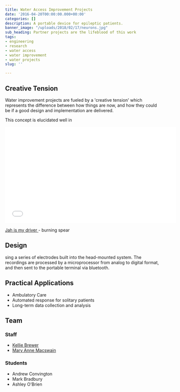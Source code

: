 ```yaml
---
title: Water Access Improvement Projects
date: '2016-04-20T00:00:00.000+00:00'
categories: []
description: A portable device for epileptic patients.
banner_image: "/uploads/2018/02/17/neurons.jpg"
sub_heading: Partner projects are the lifeblood of this work
tags:
- engineering
- research
- water access
- water improvement
- water projects
slug: ''

---
```

## Creative Tension

Water improvement projects are fueled by a 'creative tension' which represents the difference between how things are now, and how they could be if a good design and implementation are delivered. 

This concept is elucidated well in 

 

<iframe width="560" height="315" src="[https://www.youtube.com/embed/RC8DxfBH3I0](https://www.youtube.com/embed/RC8DxfBH3I0 "https://www.youtube.com/embed/RC8DxfBH3I0")" frameborder="0" allow="accelerometer; autoplay; clipboard-write; encrypted-media; gyroscope; picture-in-picture" allowfullscreen></iframe>

[Jah is my driver ]()- burning spear

## Design

sing a series of electrodes built into the head-mounted system. The recordings are processed by a microprocessor from analog to digital format, and then sent to the portable terminal via bluetooth.

## Practical Applications

* Ambulatory Care
* Automated response for solitary patients
* Long-term data collection and analysis

## Team

### Staff

* [Kellie Brewer](/belkirk-jekyll-demo/about/kellie-brewer/)
* [Mary Anne Macswain](/belkirk-jekyll-demo/about/mary-ann-macswain/)

### Students

* Andrew Convington
* Mark Bradbury
* Ashley O'Brien